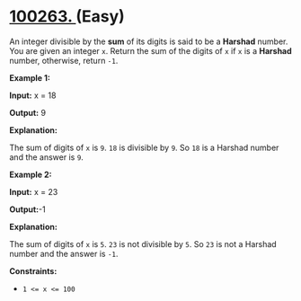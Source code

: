 # [100263. ][link] (Easy)

[link]: https://leetcode.cn/contest/weekly-contest-391/problems/harshad-number/

An integer divisible by the **sum** of its digits is said to be a **Harshad** number. You are given
an integer `x`. Return the sum of the digits of `x` if `x` is a **Harshad** number, otherwise,
return `-1`.

**Example 1:**

**Input:** x = 18

**Output:** 9

**Explanation:**

The sum of digits of `x` is `9`. `18` is divisible by `9`. So `18` is a Harshad number and the
answer is `9`.

**Example 2:**

**Input:** x = 23

**Output:**-1

**Explanation:**

The sum of digits of `x` is `5`. `23` is not divisible by `5`. So `23` is not a Harshad number and
the answer is `-1`.

**Constraints:**

- `1 <= x <= 100`
